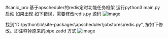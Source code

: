  #sanic_pro
基于apscheduler的redis定时功能任务框架
运行python3 main.py 启动
如果出现 如下错误，需要修改redis.py 源码
![image](https://user-images.githubusercontent.com/58901344/164680516-ca37020c-eadc-4d85-86e0-5058d04fd761.png)

找到"D:\python\lib\site-packages\apscheduler\jobstores\redis.py", 按如下修改。即注释掉原来的pipe.zadd 方式
![image](https://user-images.githubusercontent.com/58901344/164681233-5a994c77-bea4-4e68-9cdf-8ebd958642e4.png)

